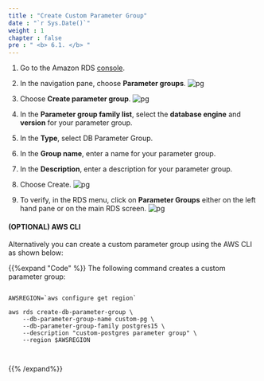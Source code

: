```yaml
---
title : "Create Custom Parameter Group"
date : "`r Sys.Date()`"
weight : 1
chapter : false
pre : " <b> 6.1. </b> "
---
```


1. Go to the Amazon RDS [console](https://console.aws.amazon.com/rds/home#databases).
2. In the navigation pane, choose **Parameter groups**.
![pg](/images/6/1/1.png)

3. Choose **Create parameter group**.
![pg](/images/6/1/2.png)

4. In the **Parameter group family list**, select the **database engine** and **version** for your parameter group.
5. In the **Type**, select DB Parameter Group.
6. In the **Group name**, enter a name for your parameter group.
7. In the **Description**, enter a description for your parameter group.
8. Choose Create.
![pg](/images/6/1/3.png)

9. To verify, in the RDS menu, click on **Parameter Groups** either on the left hand pane or on the main RDS screen. 
![pg](/images/6/1/4.png)

#### (OPTIONAL) AWS CLI

Alternatively you can create a custom parameter group using the AWS CLI as shown below:

{{%expand "Code" %}}
The following command creates a custom parameter group:

```

AWSREGION=`aws configure get region`

aws rds create-db-parameter-group \
	--db-parameter-group-name custom-pg \
	--db-parameter-group-family postgres15 \
	--description "custom-postgres parameter group" \
	--region $AWSREGION



```
{{% /expand%}}